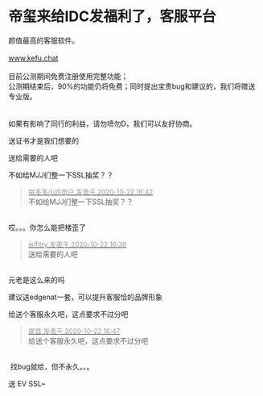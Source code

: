# 帝玺来给IDC发福利了，客服平台


颜值最高的客服软件。<br />
<br />
www.kefu.chat<br />
<br />
目前公测期间免费注册使用完整功能；<br />
公测期结束后，90%的功能仍将免费；同时提出宝贵bug和建议的，我们将赠送专业版。<br />
<br />
<br />
如果有影响了同行的利益，请勿喷勿D，我们可以友好协商。

送证书才是我们想要的<img src="static/image/smiley/default/lol.gif" smilieid="12" border="0" alt="" />

送给需要的人吧

不如给MJJ们整一下SSL抽奖？？

<div class="quote"><blockquote><font size="2"><a href="https://www.hostloc.com/forum.php?mod=redirect&amp;goto=findpost&amp;pid=9336608&amp;ptid=757208" target="_blank"><font color="#999999">拼多多小鸡用户 发表于 2020-10-22 16:42</font></a></font><br />
不如给MJJ们整一下SSL抽奖？？</blockquote></div><br />
哎。。。你怎么能把楼歪了

<div class="quote"><blockquote><font size="2"><a href="https://www.hostloc.com/forum.php?mod=redirect&amp;goto=findpost&amp;pid=9336593&amp;ptid=757208" target="_blank"><font color="#999999">wifitry 发表于 2020-10-22 16:39</font></a></font><br />
送给需要的人吧</blockquote></div><br />
元老是这么来的吗<img src="static/image/smiley/default/lol.gif" smilieid="12" border="0" alt="" />

建议送edgenat一套，可以提升客服恰的品牌形象

给送个客服永久吧，这点要求不过分吧<img id="aimg_fT2Z8" onclick="zoom(this, this.src, 0, 0, 0)" class="zoom" src="https://cdn.jsdelivr.net/gh/hishis/forum-master/public/images/patch.gif" onmouseover="img_onmouseoverfunc(this)" onload="thumbImg(this)" border="0" alt="" />

<div class="quote"><blockquote><font size="2"><a href="https://www.hostloc.com/forum.php?mod=redirect&amp;goto=findpost&amp;pid=9336639&amp;ptid=757208" target="_blank"><font color="#999999">犀首 发表于 2020-10-22 16:47</font></a></font><br />
给送个客服永久吧，这点要求不过分吧</blockquote></div><br />
<img src="static/image/smiley/default/lol.gif" smilieid="12" border="0" alt="" /> 找bug就给，但不永久。。。

送 EV SSL~ 

